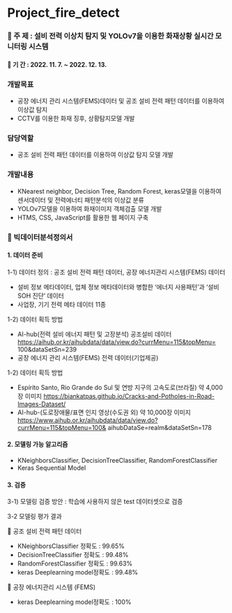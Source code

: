 # Project_fire_detect

### 📌 주   제 : 설비 전력 이상치 탐지 및 YOLOv7을 이용한 화재상황 실시간 모니터링 시스템
#### 📆 기   간 : 2022. 11. 7. ~ 2022. 12. 13.
### 개발목표
- 공장 에너지 관리 시스템(FEMS)데이터 및 공조 설비 전력 패턴 데이터를 이용하여 이상값 탐지
- CCTV를 이용한 화재 징후, 상황탐지모델 개발
### 담당역할
- 공조 설비 전력 패턴 데이터를 이용하여 이상값 탐지 모델 개발
### 개발내용
- KNearest neighbor, Decision Tree, Random Forest, keras모델을 이용하여 센서데이터 및 전력에너티 패턴분석의 이상값 분류
- YOLOv7모델을 이용하여 화재이미지 객체검출 모델 개발
- HTMS, CSS, JavaScript를 활용한 웹 페이지 구축

### 📌 빅데이터분석정의서
#### 1. 데이터 준비
 1-1) 데이터 정의 : 공조 설비 전력 패턴 데이터, 공장 에너지관리 시스템(FEMS) 데이터
 - 설비 정보 메타데이터, 업체 정보 메타데이터와 병합한 ‘에너지 사용패턴’과 ‘설비 SOH 진단’ 데이터
 - 사업장, 기기 전력 메타 데이터 11종
 
 1-2) 데이터 획득 방법
 - AI-hub(전력 설비 에너지 패턴 및 고장분석) 공조설비 데이터
 https://aihub.or.kr/aihubdata/data/view.do?currMenu=115&topMenu=
100&dataSetSn=239
- 공장 에너지 관리 시스템(FEMS) 전력 데이터(기업제공)

 
 1-2) 데이터 획득 방법
- Espírito Santo, Rio Grande do Sul 및 연방 지구의 고속도로(브라질) 약 4,000장 이미지
  https://biankatpas.github.io/Cracks-and-Potholes-in-Road-Images-Dataset/
- AI-hub-(도로장애물/표면 인지 영상(수도권 외) 약 10,000장 이미지
  https://www.aihub.or.kr/aihubdata/data/view.do?currMenu=115&topMenu=100&
  aihubDataSe=realm&dataSetSn=178

#### 2. 모델링 가능 알고리즘
- KNeighborsClassifier, DecisionTreeClassifier, RandomForestClassifier
- Keras Sequential Model

#### 3. 검증
3-1) 모델링 검증 방안 : 학습에 사용하지 않은 test 데이터셋으로 검증

3-2 모델링 평가 결과

🔸 공조 설비 전력 패턴 데이터

- KNeighborsClassifier 정확도 : 99.65%
- DecisionTreeClassifier 정확도 : 99.48%
- RandomForestClassifier 정확도 : 99.63%
- keras Deeplearning model정확도 : 99.48%

🔸 공장 에너지관리 시스템 (FEMS)

- keras Deeplearning model정확도 : 100%

